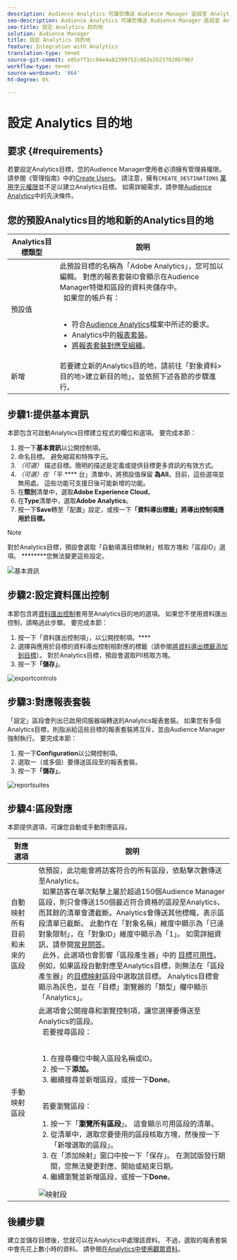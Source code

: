 ```yaml
---
description: Audience Analytics 可讓您傳送 Audience Manager 區段至 Analytics。若要使用此功能，您可以在 Audience Manager 中建立 Analytics 目的地並將區段對應至該目的地。
seo-description: Audience Analytics 可讓您傳送 Audience Manager 區段至 Analytics。若要使用此功能，您可以在 Audience Manager 中建立 Analytics 目的地並將區段對應至該目的地。
seo-title: 設定 Analytics 目的地
solution: Audience Manager
title: 設定 Analytics 目的地
feature: Integration with Analytics
translation-type: tm+mt
source-git-commit: e05eff3cc04e4a82399752c862e2b2370286f96f
workflow-type: tm+mt
source-wordcount: '864'
ht-degree: 8%

---
```



# 設定 Analytics 目的地

## 要求 {#requirements}

若要設定Analytics目標，您的Audience Manager使用者必須擁有管理員權限。 請參閱《管理指南》中的[Create Users](/help/using/features/administration/administration-overview.md#create-users)。 請注意，擁有`CREATE_DESTINATIONS` [萬用字元權限](/help/using/features/administration/administration-overview.md#wild-card-permissions)並不足以建立Analytics目標。
如需詳細需求，請參閱[Audience Analytics](https://docs.adobe.com/content/help/en/analytics/integration/audience-analytics/mc-audiences-aam.html)中的先決條件。

## 您的預設Analytics目的地和新的Analytics目的地

| Analytics目標類型 | 說明 |
|---|---|
| 預設值 | 此預設目標的名稱為「Adobe Analytics」，您可加以編輯。 對應的報表套裝ID會顯示在Audience Manager特徵和區段的資料夾儲存中。 <br>  如果您的帳戶有：  <br>  <ul><li>符合[Audience Analytics](https://docs.adobe.com/content/help/en/analytics/integration/audience-analytics/mc-audiences-aam.html)檔案中所述的要求。</li><li>Analytics中的[報表套裝](https://docs.adobe.com/content/help/en/analytics/admin/manage-report-suites/report-suites-admin.html)。</li><li>[將報表套裝對應至組織](https://docs.adobe.com/content/help/en/core-services/interface/about-core-services/report-suite-mapping.html)。</li></ul> |
| 新增 | 若要建立新的Analytics目的地，請前往「對象資料>目的地>建立新目的地」，並依照下述各節的步驟進行。 |

## 步驟1:提供基本資訊

本節包含可啟動Analytics目標建立程式的欄位和選項。 要完成本節：

1. 按一下&#x200B;**基本資訊**&#x200B;以公開控制項。
2. 命名目標。 避免縮寫和特殊字元。
3. *（可選）* 描述目標。簡明的描述是定義或提供目標更多資訊的有效方式。
4. *（可選）在* 「平 **** 台」清單中，將預設值保留 **為All**。目前，這些選項並無用處。 這些功能可支援日後可能新增的功能。
5. 在&#x200B;**類別**&#x200B;清單中，選取&#x200B;**Adobe Experience Cloud**。
6. 在&#x200B;**Type**&#x200B;清單中，選取&#x200B;**Adobe Analytics**。
7. 按一下&#x200B;**Save**&#x200B;轉至「配置」設定，或按一下&#x200B;**「資料導出標籤」將導出控制項應用於目標。**

>[!NOTE]
>
>對於Analytics目標，預設會選取「自動填滿目標映射」核取方塊和「區段ID」選項。 ********&#x200B;您無法變更這些設定。

![基本資訊](assets/basicinformation.png)

## 步驟2:設定資料匯出控制

本節包含將[資料匯出控制](/help/using/features/data-export-controls.md)套用至Analytics目的地的選項。 如果您不使用資料匯出控制，請略過此步驟。 要完成本節：

1. 按一下「資料匯出控制項」，以公開控制項。****
1. 選擇與應用於目標的資料導出控制相對應的標籤（請參閱[將資料導出標籤添加到目標](/help/using/features/destinations/add-data-export-labels.md)）。 對於Analytics目標，預設會選取PII核取方塊。
1. 按一下&#x200B;**「儲存」**。

![exportcontrols](assets/exportControls.png)

## 步驟3:對應報表套裝

「設定」區段會列出已啟用伺服器端轉送的Analytics報表套裝。 如果您有多個Analytics目標，則指派給這些目標的報表套裝將互斥，並由Audience Manager強制執行。 要完成本節：

1. 按一下&#x200B;**Configuration**&#x200B;以公開控制項。
1. 選取一（或多個）要傳送區段至的報表套裝。
1. 按一下&#x200B;**「儲存」**。

![reportsuites](assets/reportSuites.png)

## 步驟4:區段對應

本節提供選項，可讓您自動或手動對應區段。

| 對應選項 | 說明 |
|---|---|
| 自動映射所有目前和未來的區段 | 依預設，此功能會將訪客符合的所有區段，依點擊次數傳送至Analytics。 <br>  如果訪客在單次點擊上屬於超過150個Audience Manager區段，則只會傳送150個最近符合資格的區段至Analytics，而其餘的清單會遭截斷。Analytics會傳送其他標幟，表示區段清單已截斷。 此動作在「對象名稱」維度中顯示為「已達對象限制」，在「對象ID」維度中顯示為「1」。 如需詳細資訊，請參閱[常見問答](https://docs.adobe.com/content/help/en/analytics/integration/audience-analytics/audience-analytics-workflow/mc-audiences-faqs.html)。 <br>  此外，此選項也會影響「區段產生器」中的 [目標可用性](/help/using/features/segments/segment-builder.md)。例如，如果區段自動對應至Analytics目標，則無法在「區段產生器」的[目標映射](/help/using/features/segments/segment-builder.md#segment-builder-controls-destinations)區段中選取該目標。 Analytics目標會顯示為灰色，並在「目標」瀏覽器的「類型」欄中顯示「Analytics」。 |
| 手動映射區段 | 此選項會公開搜尋和瀏覽控制項，讓您選擇要傳送至Analytics的區段。 <br>  若要搜尋區段：  <br>  <ol><li>在搜尋欄位中輸入區段名稱或ID。</li><li>按一下<b>添加。</b></li><li>繼續搜尋並新增區段，或按一下<b>Done</b>。</li></ol><br>  若要瀏覽區段： <ol><li>按一下「<b>瀏覽所有區段</b>」。 這會顯示可用區段的清單。</li><li>從清單中，選取您要使用的區段核取方塊，然後按一下「新增選取的區段」。<b></b></li><li>在「添加映射」窗口中按一下「保存」。 <b></b>在測試版發行期間，您無法變更對應、開始或結束日期。</li><li>繼續瀏覽並新增區段，或按一下<b>Done</b>。</li></ol> ![映射段](assets/mapSegments.png) |

## 後續步驟

建立並儲存目標後，您就可以在Analytics中處理該資料。 不過，選取的報表套裝中會先花上數小時的資料。 請參閱[在Analytics中使用觀眾資料](https://docs.adobe.com/content/help/en/analytics/integration/audience-analytics/audience-analytics-workflow/use-audience-data-analytics.html)。
